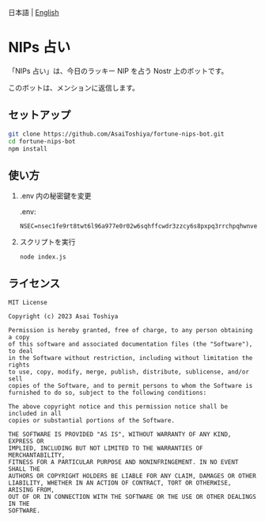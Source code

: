 日本語 | [English](./README-en.md)

# NIPs 占い

「NIPs 占い」は、今日のラッキー NIP を占う Nostr 上のボットです。

このボットは、メンションに返信します。

## セットアップ

```bash
git clone https://github.com/AsaiToshiya/fortune-nips-bot.git
cd fortune-nips-bot
npm install
```

## 使い方

1. .env 内の秘密鍵を変更

   .env:
  
   ```dosini
   NSEC=nsec1fe9rt8twt6l96a977e0r02w6sqhffcwdr3zzcy6s8pxpq3rrchpqhwnvek
   ```

2. スクリプトを実行

   ```bash
   node index.js
   ```

## ライセンス

    MIT License

    Copyright (c) 2023 Asai Toshiya

    Permission is hereby granted, free of charge, to any person obtaining a copy
    of this software and associated documentation files (the "Software"), to deal
    in the Software without restriction, including without limitation the rights
    to use, copy, modify, merge, publish, distribute, sublicense, and/or sell
    copies of the Software, and to permit persons to whom the Software is
    furnished to do so, subject to the following conditions:

    The above copyright notice and this permission notice shall be included in all
    copies or substantial portions of the Software.

    THE SOFTWARE IS PROVIDED "AS IS", WITHOUT WARRANTY OF ANY KIND, EXPRESS OR
    IMPLIED, INCLUDING BUT NOT LIMITED TO THE WARRANTIES OF MERCHANTABILITY,
    FITNESS FOR A PARTICULAR PURPOSE AND NONINFRINGEMENT. IN NO EVENT SHALL THE
    AUTHORS OR COPYRIGHT HOLDERS BE LIABLE FOR ANY CLAIM, DAMAGES OR OTHER
    LIABILITY, WHETHER IN AN ACTION OF CONTRACT, TORT OR OTHERWISE, ARISING FROM,
    OUT OF OR IN CONNECTION WITH THE SOFTWARE OR THE USE OR OTHER DEALINGS IN THE
    SOFTWARE.
